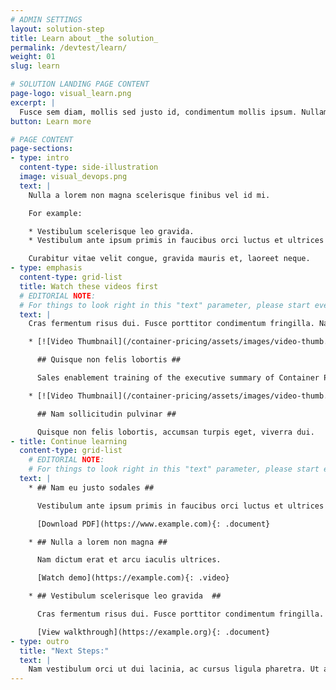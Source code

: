 ```yaml
---
# ADMIN SETTINGS
layout: solution-step
title: Learn about _the solution_
permalink: /devtest/learn/
weight: 01
slug: learn

# SOLUTION LANDING PAGE CONTENT
page-logo: visual_learn.png
excerpt: |
  Fusce sem diam, mollis sed justo id, condimentum mollis ipsum. Nullam felis risus, facilisis ut magna a, eleifend convallis odio. Curabitur tristique interdum ex lobortis tempor.
button: Learn more

# PAGE CONTENT
page-sections:
- type: intro
  content-type: side-illustration
  image: visual_devops.png
  text: |
    Nulla a lorem non magna scelerisque finibus vel id mi.

    For example:

    * Vestibulum scelerisque leo gravida.
    * Vestibulum ante ipsum primis in faucibus orci luctus et ultrices posuere cubilia Curae.

    Curabitur vitae velit congue, gravida mauris et, laoreet neque.
- type: emphasis
  content-type: grid-list
  title: Watch these videos first
  # EDITORIAL NOTE:
  # For things to look right in this "text" parameter, please start every video item with a new list item ("*"), a linked video thumbnail with a ".video-thumb" class ({": .video-thumb}"), an h2 title ("## Title Here ##"), and indenting each line for the video item with two spaces.
  text: |
    Cras fermentum risus dui. Fusce porttitor condimentum fringilla. Nam dictum erat et arcu iaculis ultrices.

    * [![Video Thumbnail](/container-pricing/assets/images/video-thumb.png)](https://example.com){: .video-thumb}

      ## Quisque non felis lobortis ##

      Sales enablement training of the executive summary of Container Pricing for IBM Z.

    * [![Video Thumbnail](/container-pricing/assets/images/video-thumb.png)](https://example.com){: .video-thumb}

      ## Nam sollicitudin pulvinar ##

      Quisque non felis lobortis, accumsan turpis eget, viverra dui.
- title: Continue learning
  content-type: grid-list
    # EDITORIAL NOTE:
    # For things to look right in this "text" parameter, please start every video item with a new list item ("*"), an h2 title ("## Title Here ##"), and indenting each line for the video item with two spaces. Any links can have a document-type icon if you add the doc-type link ("{: .document}"), see README for more documentation.
  text: |
    * ## Nam eu justo sodales ##

      Vestibulum ante ipsum primis in faucibus orci luctus et ultrices posuere cubilia Curae; Curabitur vitae velit congue, gravida mauris et, laoreet neque.

      [Download PDF](https://www.example.com){: .document}

    * ## Nulla a lorem non magna ##

      Nam dictum erat et arcu iaculis ultrices.

      [Watch demo](https://example.com){: .video}

    * ## Vestibulum scelerisque leo gravida  ##

      Cras fermentum risus dui. Fusce porttitor condimentum fringilla.

      [View walkthrough](https://example.org){: .document}
- type: outro
  title: "Next Steps:"
  text: |
    Nam vestibulum orci ut dui lacinia, ac cursus ligula pharetra. Ut at tristique lorem, bibendum accumsan lorem. Nunc quis pellentesque ligula. Aliquam scelerisque iaculis iaculis.
---
```

